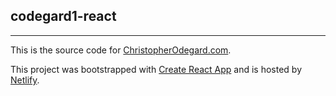 ## codegard1-react
---

This is the source code for [ChristopherOdegard.com](http://www.christopherodegard.com).

This project was bootstrapped with [Create React App](https://github.com/facebookincubator/create-react-app) and is hosted by [Netlify](https://www.netlify.com/).
